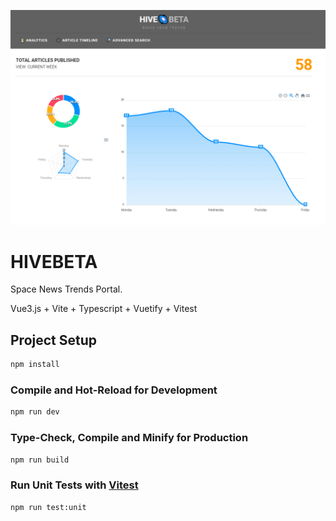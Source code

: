 ![Screenshot](screenshot.png)

# HIVEBETA

Space News Trends Portal.

Vue3.js + Vite + Typescript + Vuetify + Vitest 

## Project Setup

```sh
npm install
```

### Compile and Hot-Reload for Development

```sh
npm run dev
```

### Type-Check, Compile and Minify for Production

```sh
npm run build
```

### Run Unit Tests with [Vitest](https://vitest.dev/)

```sh
npm run test:unit
```

